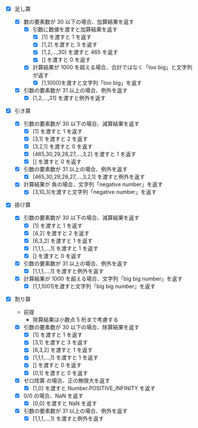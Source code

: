 - [x] 足し算

  - [x] 数の要素数が 30 以下の場合、加算結果を返す
    - [x] 引数に数値を渡すと加算結果を返す
      - [x] [1] を渡すと 1 を返す
      - [x] [1,2] を渡すと 3 を返す
      - [x] [1,2,...,30] を渡すと 465 を返す
      - [x] [] を渡すと 0 を返す
    - [x] 計算結果が 1000 を超える場合、合計ではなく「too big」と文字列が返す
      - [x] [1,1000]を渡すと文字列「too big」を返す
  - [x] 引数の要素数が 31 以上の場合、例外を返す
    - [x] [1,2,...,31] を渡すと例外を返す

- [x] 引き算

  - [x] 引数の要素数が 30 以下の場合、減算結果を返す
    - [x] [1] を渡すと 1 を返す
    - [x] [3,1] を渡すと 2 を返す
    - [x] [3,2,1] を渡すと 0 を返す
    - [x] [465,30,29,28,27,...,3,2] を渡すと 1 を返す
    - [x] [] を渡すと 0 を返す
  - [x] 引数の要素数が 31 以上の場合、例外を返す
    - [x] [465,30,29,28,27,...,3,2,1] を渡すと例外を返す
  - [x] 計算結果が 負の場合、文字列「negative number」を返す
    - [x] [3,10,3]を渡すと文字列「negative number」を返す

- [x] 掛け算

  - [x] 引数の要素数が 30 以下の場合、減算結果を返す
    - [x] [1] を渡すと 1 を返す
    - [x] [4,2] を渡すと 2 を返す
    - [x] [6,3,2] を渡すと 1 を返す
    - [x] [1,1,1,...,1] を渡すと 1 を返す
    - [x] [] を渡すと 0 を返す
  - [x] 引数の要素数が 31 以上の場合、例外を返す
    - [x] [1,1,1,...,1] を渡すと例外を返す
  - [x] 計算結果が 1000 を超える場合、文字列「big big number」を返す
    - [x] [1,1,1001]を渡すと文字列「big big number」を返す

- [x] 割り算
  - 前提
    - 除算結果は小数点 5 桁まで考慮する
  - [x] 引数の要素数が 30 以下の場合、除算結果を返す
    - [x] [1] を渡すと 1 を返す
    - [x] [3,1] を渡すと 3 を返す
    - [x] [6,3,2] を渡すと 1 を返す
    - [x] [1,1,1,...,1] を渡すと 1 を返す
    - [x] [] を渡すと 0 を返す
    - [x] [0,1] を渡すと 0 を返す
  - [x] ゼロ除算 の場合、正の無限大を返す
    - [x] [1,0] を渡すと Number.POSITIVE_INFINITY を返す
  - [x] 0/0 の場合、NaN を返す
    - [x] [0,0] を渡すと NaN を返す
  - [x] 引数の要素数が 31 以上の場合、例外を返す
    - [x] [1,1,1,...,1] を渡すと例外を返す
    <!-- - [x] 除算結果は小数点 5 桁まで考慮する
    - [x] [1,3] を渡すと 0.33333 を返す
    - [x] [1,0.3] を渡すと 3.33333 を返す
    - [x] [1,0.03] を渡すと 33.33333 を返す
    - [ ] [1000000000,0.0000003] を渡すと ?? -->
